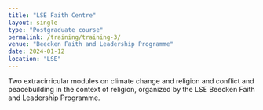 ```yaml
---
title: "LSE Faith Centre"
layout: single
type: "Postgraduate course"
permalink: /training/training-3/
venue: "Beecken Faith and Leadership Programme"
date: 2024-01-12
location: "LSE"
---
```


Two extracirricular modules on climate change and religion and conflict and peacebuilding in the context of religion, organized by the LSE Beecken Faith and Leadership Programme.

